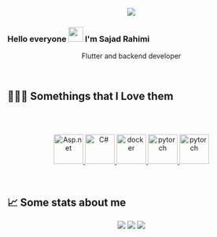 <p align="center">
  <img src=https://github.com/SajadRahimi1/SajadRahimi1/raw/main/images/banner1.png />
</p>

### Hello everyone <img src="https://raw.githubusercontent.com/MartinHeinz/MartinHeinz/master/wave.gif" width="30px"> I'm Sajad Rahimi
<p align="center">
Flutter and backend developer</p>
</p>


<p>
 
</p>

## 👨🏻‍💻 Somethings that I Love them
<br><br>
<p align="center"> 
    <a href="https://dotnet.microsoft.com/en-us/apps/aspnet" target="_blank"> <img src="https://www.vectorlogo.zone/logos/dotnet/dotnet-icon.svg" alt="Asp.net" width="60" height="60"/> </a>
   <a href="https://dotnet.microsoft.com/en-us/apps/aspnet" target="_blank"> <img src="https://cdn.cdnlogo.com/logos/c/27/c.svg" alt="C#" width="60" height="60"/> </a> 
     <a href="https://www.docker.com/" target="_blank"> <img src="https://www.vectorlogo.zone/logos/docker/docker-icon.svg" alt="docker" width="60" height="60"/> </a> 
    <a href="https://www.linux.org/" target="_blank"> <img src="https://www.vectorlogo.zone/logos/linux/linux-icon.svg" alt="pytorch" width="60" height="60"/> </a> 
<a href="https://ubuntu.com/" target="_blank"> <img src="https://www.vectorlogo.zone/logos/ubuntu/ubuntu-icon.svg" alt="pytorch" width="60" height="60"/> </a>  <br>
 <p>
   
  </p>
  
 ## &#x1f4c8; Some stats about me
 <p align="center">
 <img src=https://github-profile-trophy.vercel.app/?username=sajadrahimi1&theme=onedark&row=1 />
   <img src=https://github-readme-streak-stats.herokuapp.com/?user=SajadRahimi1 />
 	  <img src=https://github-readme-stats.vercel.app/api?username=sajadrahimi1&bg_color=191b1f&title_color=FFE569&text_color=46D1FD&line_height=20&hide=["stars"] />
  <br/>
  
 
 
 
 
